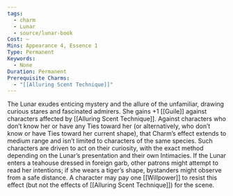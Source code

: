 ```yaml
---
tags:
  - charm
  - Lunar
  - source/lunar-book
Cost: —
Mins: Appearance 4, Essence 1
Type: Permanent
Keywords:
  - None
Duration: Permanent
Prerequisite Charms:
  - "[[Alluring Scent Technique]]"
---
```

The Lunar exudes enticing mystery and the allure of the unfamiliar, drawing curious stares and fascinated admirers. She gains +1 [[Guile]] against characters affected by [[Alluring Scent Technique]]. Against characters who don’t know her or have any Ties toward her (or alternatively, who don’t know or have Ties toward her current shape), that Charm’s effect extends to medium range and isn’t limited to characters of the same species. Such characters are driven to act on their curiosity, with the exact method depending on the Lunar’s presentation and their own Intimacies. If the Lunar enters a teahouse dressed in foreign garb, other patrons might attempt to read her intentions; if she wears a tiger’s shape, bystanders might observe from a safe distance. A character may pay one [[Willpower]] to resist this effect (but not the effects of [[Alluring Scent Technique]]) for the scene.